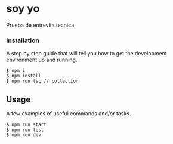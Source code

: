 # soy yo

Prueba de entrevita tecnica

### Installation

A step by step guide that will tell you how to get the development environment up and running.

```
$ npm i 
$ npm install
$ npm run tsc // collection
```

## Usage

A few examples of useful commands and/or tasks.

```
$ npm run start
$ npm run test
$ npm run dev
```


